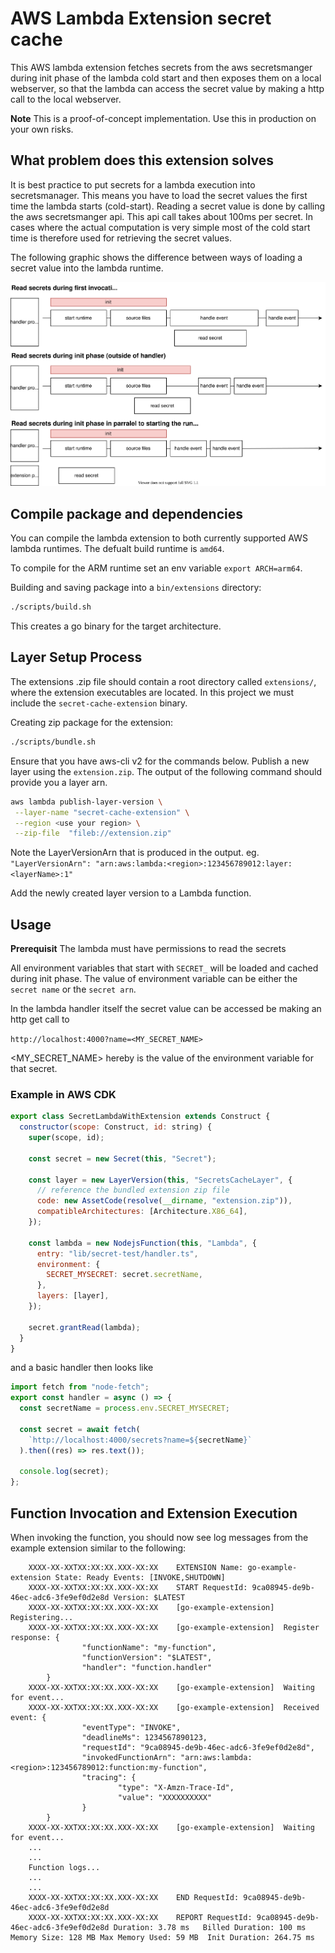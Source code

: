 # AWS Lambda Extension secret cache

This AWS lambda extension fetches secrets from the aws secretsmanger during init phase of the lambda cold start and then exposes them on a local webserver, so that the lambda can access the secret value by making a http call to the local webserver.

**Note** This is a proof-of-concept implementation. Use this in production on your own risks.

## What problem does this extension solves

It is best practice to put secrets for a lambda execution into secretsmanager. This means you have to load the secret values the first time the lambda starts (cold-start).
Reading a secret value is done by calling the aws secretsmanger api. This api call takes about 100ms per secret.
In cases where the actual computation is very simple most of the cold start time is therefore used for retrieving the secret values.

The following graphic shows the difference between ways of loading a secret value into the lambda runtime.

![performance-comparison](./cold-start.drawio.svg)

## Compile package and dependencies

You can compile the lambda extension to both currently supported AWS lambda runtimes. The defualt build runtime is `amd64`.

To compile for the ARM runtime set an env variable `export ARCH=arm64`.

Building and saving package into a `bin/extensions` directory:

```bash
./scripts/build.sh
```

This creates a go binary for the target architecture.

## Layer Setup Process

The extensions .zip file should contain a root directory called `extensions/`, where the extension executables are located. In this project we must include the `secret-cache-extension` binary.

Creating zip package for the extension:

```bash
./scripts/bundle.sh
```

Ensure that you have aws-cli v2 for the commands below.
Publish a new layer using the `extension.zip`. The output of the following command should provide you a layer arn.

```bash
aws lambda publish-layer-version \
 --layer-name "secret-cache-extension" \
 --region <use your region> \
 --zip-file  "fileb://extension.zip"
```

Note the LayerVersionArn that is produced in the output.
eg. `"LayerVersionArn": "arn:aws:lambda:<region>:123456789012:layer:<layerName>:1"`

Add the newly created layer version to a Lambda function.

## Usage

**Prerequisit**
The lambda must have permissions to read the secrets

All environment variables that start with `SECRET_` will be loaded and cached during init phase.
The value of environment variable can be either the `secret name` or the `secret arn`.

In the lambda handler itself the secret value can be accessed be making an http get call to

`http://localhost:4000?name=<MY_SECRET_NAME>`

<MY_SECRET_NAME> hereby is the value of the environment variable for that secret.

### Example in AWS CDK

```javascript
export class SecretLambdaWithExtension extends Construct {
  constructor(scope: Construct, id: string) {
    super(scope, id);

    const secret = new Secret(this, "Secret");

    const layer = new LayerVersion(this, "SecretsCacheLayer", {
      // reference the bundled extension zip file
      code: new AssetCode(resolve(__dirname, "extension.zip")),
      compatibleArchitectures: [Architecture.X86_64],
    });

    const lambda = new NodejsFunction(this, "Lambda", {
      entry: "lib/secret-test/handler.ts",
      environment: {
        SECRET_MYSECRET: secret.secretName,
      },
      layers: [layer],
    });

    secret.grantRead(lambda);
  }
}
```

and a basic handler then looks like

```javascript
import fetch from "node-fetch";
export const handler = async () => {
  const secretName = process.env.SECRET_MYSECRET;

  const secret = await fetch(
    `http://localhost:4000/secrets?name=${secretName}`
  ).then((res) => res.text());

  console.log(secret);
};
```

## Function Invocation and Extension Execution

When invoking the function, you should now see log messages from the example extension similar to the following:

```
    XXXX-XX-XXTXX:XX:XX.XXX-XX:XX    EXTENSION Name: go-example-extension State: Ready Events: [INVOKE,SHUTDOWN]
    XXXX-XX-XXTXX:XX:XX.XXX-XX:XX    START RequestId: 9ca08945-de9b-46ec-adc6-3fe9ef0d2e8d Version: $LATEST
    XXXX-XX-XXTXX:XX:XX.XXX-XX:XX    [go-example-extension]  Registering...
    XXXX-XX-XXTXX:XX:XX.XXX-XX:XX    [go-example-extension]  Register response: {
                "functionName": "my-function",
                "functionVersion": "$LATEST",
                "handler": "function.handler"
        }
    XXXX-XX-XXTXX:XX:XX.XXX-XX:XX    [go-example-extension]  Waiting for event...
    XXXX-XX-XXTXX:XX:XX.XXX-XX:XX    [go-example-extension]  Received event: {
                "eventType": "INVOKE",
                "deadlineMs": 1234567890123,
                "requestId": "9ca08945-de9b-46ec-adc6-3fe9ef0d2e8d",
                "invokedFunctionArn": "arn:aws:lambda:<region>:123456789012:function:my-function",
                "tracing": {
                        "type": "X-Amzn-Trace-Id",
                        "value": "XXXXXXXXXX"
                }
        }
    XXXX-XX-XXTXX:XX:XX.XXX-XX:XX    [go-example-extension]  Waiting for event...
    ...
    ...
    Function logs...
    ...
    ...
    XXXX-XX-XXTXX:XX:XX.XXX-XX:XX    END RequestId: 9ca08945-de9b-46ec-adc6-3fe9ef0d2e8d
    XXXX-XX-XXTXX:XX:XX.XXX-XX:XX    REPORT RequestId: 9ca08945-de9b-46ec-adc6-3fe9ef0d2e8d Duration: 3.78 ms	Billed Duration: 100 ms	Memory Size: 128 MB	Max Memory Used: 59 MB	Init Duration: 264.75 ms
```
